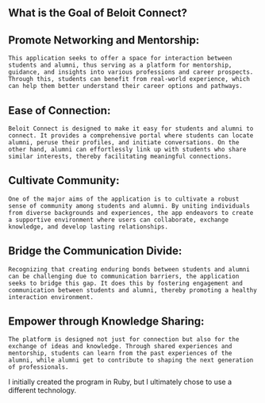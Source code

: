 ## What is the Goal of Beloit Connect?

## Promote Networking and Mentorship:

    This application seeks to offer a space for interaction between students and alumni, thus serving as a platform for mentorship, guidance, and insights into various professions and career prospects. Through this, students can benefit from real-world experience, which can help them better understand their career options and pathways.

## Ease of Connection:

    Beloit Connect is designed to make it easy for students and alumni to connect. It provides a comprehensive portal where students can locate alumni, peruse their profiles, and initiate conversations. On the other hand, alumni can effortlessly link up with students who share similar interests, thereby facilitating meaningful connections.

## Cultivate Community:

    One of the major aims of the application is to cultivate a robust sense of community among students and alumni. By uniting individuals from diverse backgrounds and experiences, the app endeavors to create a supportive environment where users can collaborate, exchange knowledge, and develop lasting relationships.

## Bridge the Communication Divide:

    Recognizing that creating enduring bonds between students and alumni can be challenging due to communication barriers, the application seeks to bridge this gap. It does this by fostering engagement and communication between students and alumni, thereby promoting a healthy interaction environment.

## Empower through Knowledge Sharing:

    The platform is designed not just for connection but also for the exchange of ideas and knowledge. Through shared experiences and mentorship, students can learn from the past experiences of the alumni, while alumni get to contribute to shaping the next generation of professionals.

I initially created the program in Ruby, but I ultimately chose to use a different technology.
